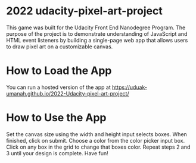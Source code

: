 # 2022 udacity-pixel-art-project
This game was built for the Udacity Front End Nanodegree Program. The purpose of the project is to demonstrate understanding of JavaScript and HTML event listeners by building a single-page web app that allows users to draw pixel art on a customizable canvas.

# How to Load the App
You can run a hosted version of the app at  https://uduak-umanah.github.io/2022-Udacity-pixel-art-project/



# How to Use the App
Set the canvas size using the width and height input selects boxes. When finished, click on submit.
Choose a color from the color picker input box.
Click on any box in the grid to change that boxes color.
Repeat steps 2 and 3 until your design is complete.
Have fun!


